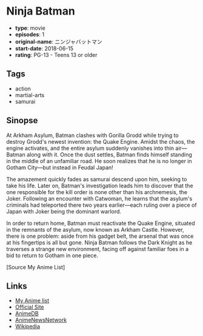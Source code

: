 # Ninja Batman

-   **type**: movie
-   **episodes**: 1
-   **original-name**: ニンジャバットマン
-   **start-date**: 2018-06-15
-   **rating**: PG-13 - Teens 13 or older

## Tags

-   action
-   martial-arts
-   samurai

## Sinopse

At Arkham Asylum, Batman clashes with Gorilla Grodd while trying to destroy Grodd's newest invention: the Quake Engine. Amidst the chaos, the engine activates, and the entire asylum suddenly vanishes into thin air—Batman along with it. Once the dust settles, Batman finds himself standing in the middle of an unfamiliar road. He soon realizes that he is no longer in Gotham City—but instead in Feudal Japan!

The amazement quickly fades as samurai descend upon him, seeking to take his life. Later on, Batman's investigation leads him to discover that the one responsible for the kill order is none other than his archnemesis, the Joker. Following an encounter with Catwoman, he learns that the asylum's criminals had teleported there two years earlier—each ruling over a piece of Japan with Joker being the dominant warlord.

In order to return home, Batman must reactivate the Quake Engine, situated in the remnants of the asylum, now known as Arkham Castle. However, there is one problem: aside from his gadget belt, the arsenal that was once at his fingertips is all but gone. Ninja Batman follows the Dark Knight as he traverses a strange new environment, facing off against familiar foes in a bid to return to Gotham in one piece.

[Source My Anime List]

## Links

-   [My Anime list](https://myanimelist.net/anime/36517/Ninja_Batman)
-   [Official Site](http://wwws.warnerbros.co.jp/batman-ninja/)
-   [AnimeDB](http://anidb.info/perl-bin/animedb.pl?show=anime&aid=13475)
-   [AnimeNewsNetwork](http://www.animenewsnetwork.com/encyclopedia/anime.php?id=20384)
-   [Wikipedia](https://en.wikipedia.org/wiki/Batman_Ninja)
